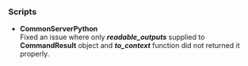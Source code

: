 
### Scripts
- __CommonServerPython__  
Fixed an issue where only ***readable_outputs*** supplied to **CommandResult** object and ***to_context*** function did not returned it properly.